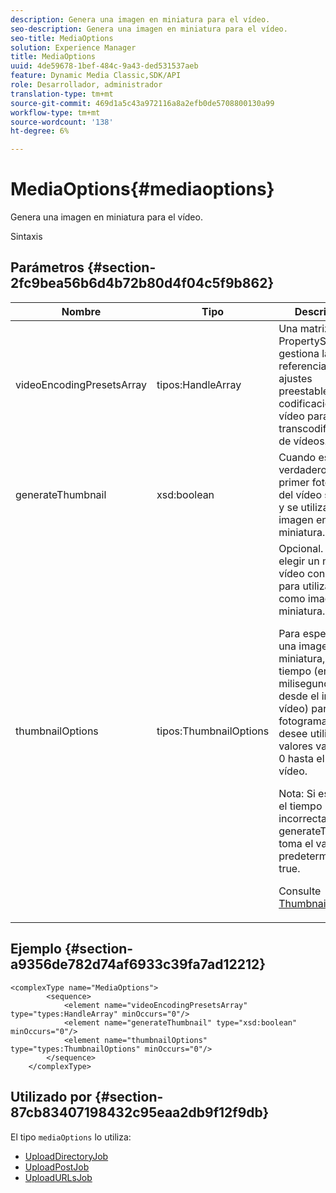 ```yaml
---
description: Genera una imagen en miniatura para el vídeo.
seo-description: Genera una imagen en miniatura para el vídeo.
seo-title: MediaOptions
solution: Experience Manager
title: MediaOptions
uuid: 4de59678-1bef-484c-9a43-ded531537aeb
feature: Dynamic Media Classic,SDK/API
role: Desarrollador, administrador
translation-type: tm+mt
source-git-commit: 469d1a5c43a972116a8a2efb0de5708800130a99
workflow-type: tm+mt
source-wordcount: '138'
ht-degree: 6%

---
```



# MediaOptions{#mediaoptions}

Genera una imagen en miniatura para el vídeo.

Sintaxis

## Parámetros {#section-2fc9bea56b6d4b72b80d4f04c5f9b862}

<table id="table_04100BB8ABD84EF68B0A7CE3AD946414"> 
 <thead> 
  <tr> 
   <th colname="col1" class="entry"> Nombre </th> 
   <th colname="col2" class="entry"> Tipo </th> 
   <th colname="col3" class="entry"> Descripción </th> 
  </tr> 
 </thead>
 <tbody> 
  <tr> 
   <td colname="col1"> <span class="codeph"> <span class="varname"> videoEncodingPresetsArray</span> </span> </td> 
   <td colname="col2"> <span class="codeph"> tipos:HandleArray</span> </td> 
   <td colname="col3">Una matriz de <span class="codeph"> PropertySet</span> gestiona las referencias a los ajustes preestablecidos de codificación de vídeo para la transcodificación de vídeos. </td> 
  </tr> 
  <tr> 
   <td colname="col1"> <span class="codeph"> <span class="varname"> generateThumbnail</span> </span> </td> 
   <td colname="col2"> <span class="codeph"> xsd:boolean</span> </td> 
   <td colname="col3"> Cuando es verdadero, el primer fotograma del vídeo se extrae y se utiliza como imagen en miniatura. </td> 
  </tr> 
  <tr> 
   <td colname="col1"> <span class="codeph"> <span class="varname"> thumbnailOptions</span> </span> </td> 
   <td colname="col2"> <span class="codeph"> tipos:ThumbnailOptions</span> </td> 
   <td colname="col3">Opcional. Permite elegir un marco de vídeo concreto para utilizarlo como imagen en miniatura. <p>Para especificar una imagen en miniatura, pase el tiempo (en milisegundos desde el inicio del vídeo) para el fotograma que desee utilizar. Los valores van desde 0 hasta el final del vídeo. <p>Nota: Si especifica el tiempo incorrectamente, <span class="codeph"> generateThumbnail</span> toma el valor predeterminado true. </p></p><p>Consulte <a href="../../types/c-data-types/r-thumbnail-options.md#reference-370088b0a4ce4096b9b3e5489a368b5c" format="dita" scope="local"> ThumbnailOptions</a>. </p></td> 
  </tr> 
 </tbody> 
</table>

## Ejemplo {#section-a9356de782d74af6933c39fa7ad12212}

```
<complexType name="MediaOptions">
        <sequence>
            <element name="videoEncodingPresetsArray" type="types:HandleArray" minOccurs="0"/>
            <element name="generateThumbnail" type="xsd:boolean" minOccurs="0"/>
            <element name="thumbnailOptions" type="types:ThumbnailOptions" minOccurs="0"/>
        </sequence>
    </complexType>
```

## Utilizado por {#section-87cb83407198432c95eaa2db9f12f9db}

El tipo `mediaOptions` lo utiliza:

* [UploadDirectoryJob](../../types/c-data-types/r-upload-directory-job.md#reference-e707ebf53b074c49ad983d1886e0bbb6)
* [UploadPostJob](../../types/c-data-types/r-upload-post-job.md#reference-bca2339b593f4637a687c33937215ef4)
* [UploadURLsJob](../../types/c-data-types/r-upload-urls-job.md#reference-8e9bc895268c4321b233dbeadc990398)

